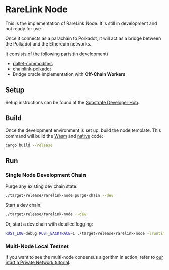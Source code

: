 # RareLink Node

This is the implementation of RareLink Node. It is still in development and not ready for use.

Once it connects as a parachain to Polkadot, it will act as a bridge between the Polkadot and the Ethereum networks.

It consists of the following parts:(in development)

* [pallet-commodities](https://docs.rs/pallet-commodities/1.0.0/pallet_commodities/index.html)
* [chainlink-polkadot](https://github.com/smartcontractkit/chainlink-polkadot)
* Bridge oracle implementation with **Off-Chain Workers** 


## Setup

Setup instructions can be found at the
[Substrate Developer Hub](https://substrate.dev/docs/en/knowledgebase/getting-started).

## Build

Once the development environment is set up, build the node template. This command will build the
[Wasm](https://substrate.dev/docs/en/knowledgebase/advanced/executor#wasm-execution) and
[native](https://substrate.dev/docs/en/knowledgebase/advanced/executor#native-execution) code:

```bash
cargo build --release
```

## Run

### Single Node Development Chain

Purge any existing dev chain state:

```bash
./target/release/rarelink-node purge-chain --dev
```

Start a dev chain:

```bash
./target/release/rarelink-node --dev
```

Or, start a dev chain with detailed logging:

```bash
RUST_LOG=debug RUST_BACKTRACE=1 ./target/release/rarelink-node -lruntime=debug --dev
```

### Multi-Node Local Testnet

If you want to see the multi-node consensus algorithm in action, refer to
[our Start a Private Network tutorial](https://substrate.dev/docs/en/tutorials/start-a-private-network/).
